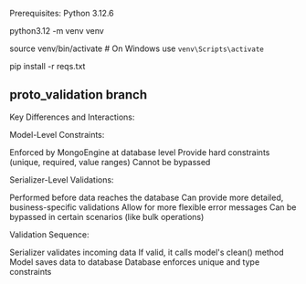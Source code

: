 Prerequisites: Python 3.12.6

python3.12 -m venv venv

source venv/bin/activate  # On Windows use `venv\Scripts\activate`

pip install -r reqs.txt



proto_validation branch
--------------------------------
Key Differences and Interactions:

Model-Level Constraints:

Enforced by MongoEngine at database level
Provide hard constraints (unique, required, value ranges)
Cannot be bypassed


Serializer-Level Validations:

Performed before data reaches the database
Can provide more detailed, business-specific validations
Allow for more flexible error messages
Can be bypassed in certain scenarios (like bulk operations)


Validation Sequence:

Serializer validates incoming data
If valid, it calls model's clean() method
Model saves data to database
Database enforces unique and type constraints

